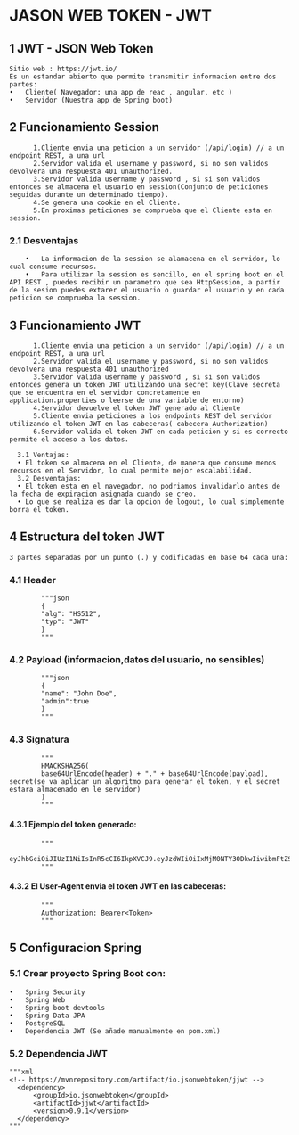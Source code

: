 # JASON WEB TOKEN - JWT
## 1 JWT - JSON Web Token
    Sitio web : https://jwt.io/
    Es un estandar abierto que permite transmitir informacion entre dos partes:
    •	Cliente( Navegador: una app de reac , angular, etc )
    •	Servidor (Nuestra app de Spring boot)

## 2 Funcionamiento Session

          1.Cliente envia una peticion a un servidor (/api/login) // a un endpoint REST, a una url
          2.Servidor valida el username y password, si no son validos devolvera una respuesta 401 unauthorized.
          3.Servidor valida username y password , si si son validos entonces se almacena el usuario en session(Conjunto de peticiones seguidas durante un determinado tiempo).
          4.Se genera una cookie en el Cliente.
          5.En proximas peticiones se comprueba que el Cliente esta en session.

### 2.1 Desventajas
        •	La informacion de la session se alamacena en el servidor, lo cual consume recursos.
        •	Para utilizar la session es sencillo, en el spring boot en el API REST , puedes recibir un parametro que sea HttpSession, a partir de la sesion puedes extarer el usuario o guardar el usuario y en cada peticion se comprueba la session.
## 3 Funcionamiento JWT

          1.Cliente envia una peticion a un servidor (/api/login) // a un endpoint REST, a una url
          2.Servidor valida el username y password, si no son validos devolvera una respuesta 401 unauthorized
          3.Servidor valida username y password , si si son validos entonces genera un token JWT utilizando una secret key(Clave secreta que se encuentra en el servidor concretamente en application.properties o leerse de una variable de entorno)
          4.Servidor devuelve el token JWT generado al Cliente
          5.Cliente envia peticiones a los endpoints REST del servidor utilizando el token JWT en las cabeceras( cabecera Authorization)
          6.Servidor valida el token JWT en cada peticion y si es correcto permite el acceso a los datos.

      3.1 Ventajas:
      •	El token se almacena en el Cliente, de manera que consume menos recursos en el Servidor, lo cual permite mejor escalabilidad.
      3.2 Desventajas:
      •	El token esta en el navegador, no podriamos invalidarlo antes de la fecha de expiracion asignada cuando se creo.
      •	Lo que se realiza es dar la opcion de logout, lo cual simplemente borra el token.

## 4 Estructura del token JWT
    3 partes separadas por un punto (.) y codificadas en base 64 cada una:
   ### 4.1 Header
            """json
            {
            "alg": "HS512",
            "typ": "JWT"
            }
            """
   ### 4.2  Payload (informacion,datos del usuario, no sensibles)
            """json
            {
            "name": "John Doe",
            "admin":true
            }
            """
   ### 4.3 Signatura
            """
            HMACKSHA256(
            base64UrlEncode(header) + "." + base64UrlEncode(payload), secret(se va aplicar un algoritmo para generar el token, y el secret estara almacenado en le servidor)
            )
            """
   #### 4.3.1 Ejemplo del token generado:
            """
            eyJhbGciOiJIUzI1NiIsInR5cCI6IkpXVCJ9.eyJzdWIiOiIxMjM0NTY3ODkwIiwibmFtZSI6IkpvaG4gRG9lIiwiaWF0IjoxNTE2MjM5MDIyfQ.SflKxwRJSMeKKF2QT4fwpMeJf36POk6yJV_adQssw5c
            """



#### 4.3.2 El User-Agent envia el token JWT en las cabeceras:
            """
            Authorization: Bearer<Token>
            """
## 5 Configuracion Spring

### 5.1 Crear proyecto Spring Boot con:

    •	Spring Security
    •	Spring Web
    •	Spring boot devtools
    •	Spring Data JPA
    •	PostgreSQL
    •	Dependencia JWT (Se añade manualmente en pom.xml)

### 5.2 Dependencia JWT

    """xml
    <!-- https://mvnrepository.com/artifact/io.jsonwebtoken/jjwt -->
      <dependency>
          <groupId>io.jsonwebtoken</groupId>
          <artifactId>jjwt</artifactId>
          <version>0.9.1</version>
      </dependency>
    """
